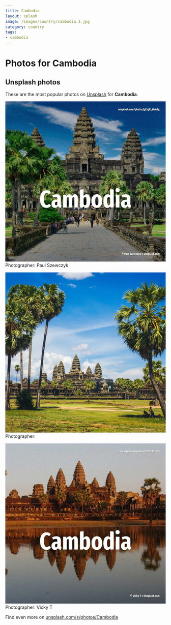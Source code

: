 ```yaml
---
title: Cambodia
layout: splash
image: /images/country/cambodia.1.jpg
category: country
tags:
- cambodia
---
```

# Photos for Cambodia
 
## Unsplash photos
These are the most popular photos on [Unsplash](https://unsplash.com) for **Cambodia**.
 
![Cambodia](/images/country/cambodia.1.jpg)
Photographer:  Paul Szewczyk
 
![Cambodia](/images/country/cambodia.2.jpg)
Photographer: 
 
![Cambodia](/images/country/cambodia.3.jpg)
Photographer:  Vicky T
 
Find even more on [unsplash.com/s/photos/Cambodia](https://unsplash.com/s/photos/Cambodia)
 
